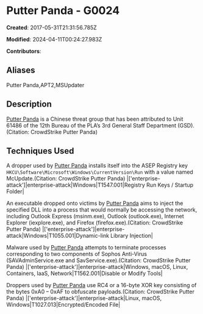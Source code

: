 # Putter Panda - G0024

**Created**: 2017-05-31T21:31:56.785Z

**Modified**: 2024-04-11T00:24:27.983Z

**Contributors**: 

## Aliases

Putter Panda,APT2,MSUpdater

## Description

[Putter Panda](https://attack.mitre.org/groups/G0024) is a Chinese threat group that has been attributed to Unit 61486 of the 12th Bureau of the PLA’s 3rd General Staff Department (GSD). (Citation: CrowdStrike Putter Panda)

## Techniques Used


A dropper used by [Putter Panda](https://attack.mitre.org/groups/G0024) installs itself into the ASEP Registry key <code>HKCU\Software\Microsoft\Windows\CurrentVersion\Run</code> with a value named McUpdate.(Citation: CrowdStrike Putter Panda)
|['enterprise-attack']|enterprise-attack|Windows|T1547.001|Registry Run Keys / Startup Folder|


An executable dropped onto victims by [Putter Panda](https://attack.mitre.org/groups/G0024) aims to inject the specified DLL into a process that would normally be accessing the network, including Outlook Express (msinm.exe), Outlook (outlook.exe), Internet Explorer (iexplore.exe), and Firefox (firefox.exe).(Citation: CrowdStrike Putter Panda)
|['enterprise-attack']|enterprise-attack|Windows|T1055.001|Dynamic-link Library Injection|


Malware used by [Putter Panda](https://attack.mitre.org/groups/G0024) attempts to terminate processes corresponding to two components of Sophos Anti-Virus (SAVAdminService.exe and SavService.exe).(Citation: CrowdStrike Putter Panda)
|['enterprise-attack']|enterprise-attack|Windows, macOS, Linux, Containers, IaaS, Network|T1562.001|Disable or Modify Tools|


Droppers used by [Putter Panda](https://attack.mitre.org/groups/G0024) use RC4 or a 16-byte XOR key consisting of the bytes 0xA0 – 0xAF to obfuscate payloads.(Citation: CrowdStrike Putter Panda)
|['enterprise-attack']|enterprise-attack|Linux, macOS, Windows|T1027.013|Encrypted/Encoded File|

